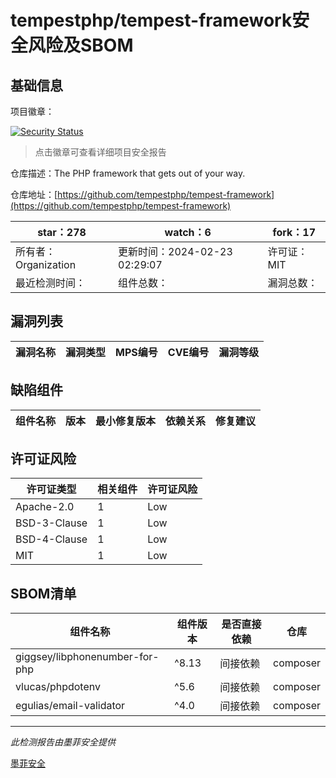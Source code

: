 # tempestphp/tempest-framework安全风险及SBOM

## 基础信息

项目徽章：

[![Security Status](https://www.murphysec.com/platform3/v31/badge/1760734687741009920.svg)](https://www.murphysec.com/console/report/1760024939437977600/1760734687741009920)

> 点击徽章可查看详细项目安全报告

仓库描述：The PHP framework that gets out of your way.

仓库地址：[https://github.com/tempestphp/tempest-framework](https://github.com/tempestphp/tempest-framework)

| star：278 | watch：6 | fork：17 |
| ----------- | -------------- | ------------ |
| 所有者：Organization | 更新时间：2024-02-23 02:29:07 | 许可证：MIT |
| 最近检测时间： | 组件总数： | 漏洞总数： |




## 漏洞列表

| 漏洞名称 | 漏洞类型 | MPS编号 | CVE编号 | 漏洞等级 |
| ------- | ------ | ------- | ------ | ----- |





## 缺陷组件

| 组件名称 | 版本 | 最小修复版本 | 依赖关系 | 修复建议 |
| -------- | ---- | ------------ | -------- | -------- |





## 许可证风险

| 许可证类型 | 相关组件 | 许可证风险 |
| ---------- | -------- | ---------- |
|Apache-2.0|1|Low|
|BSD-3-Clause|1|Low|
|BSD-4-Clause|1|Low|
|MIT|1|Low|




## SBOM清单

| 组件名称 | 组件版本 | 是否直接依赖 | 仓库 |
| -------- | -------- | ------------ | ---- |
|giggsey/libphonenumber-for-php|^8.13|间接依赖|composer|
|vlucas/phpdotenv|^5.6|间接依赖|composer|
|egulias/email-validator|^4.0|间接依赖|composer|


------

*此检测报告由墨菲安全提供*

[墨菲安全](www.murphysec.com)